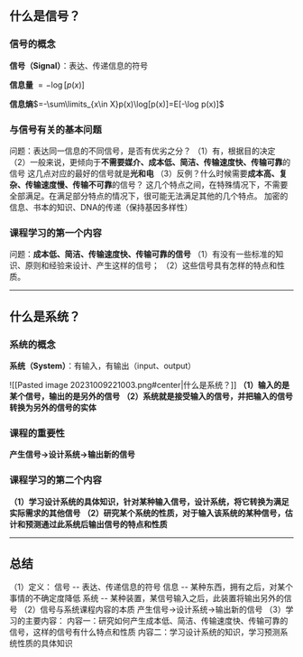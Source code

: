 ## 什么是信号？

### 信号的概念

**信号（Signal）**：表达、传递信息的符号

**信息量** $= -\log[p(x)]$

**信息熵**$=-\sum\limits_{x\in X}p(x)\log[p(x)]=E[-\log p(x)]$

### 与信号有关的基本问题

问题：表达同一信息的不同信号，是否有优劣之分？
（1）有，根据目的决定
（2）一般来说，更倾向于**不需要媒介、成本低、简洁、传输速度快、传输可靠**的信号
	这几点对应的最好的信号就是**光和电**
（3）反例？什么时候需要**成本高、复杂、传输速度慢、传输不可靠**的信号？
	这几个特点之间，在特殊情况下，不需要全部满足。在满足部分特点的情况下，很可能无法满足其他的几个特点。
	加密的信息、书本的知识、DNA的传递（保持基因多样性）

### 课程学习的第一个内容

问题：**成本低、简洁、传输速度快、传输可靠的信号**
（1）有没有一些标准的知识、原则和经验来设计、产生这样的信号；
（2）这些信号具有怎样的特点和性质。

---

## 什么是系统？

### 系统的概念

**系统（System）**：有输入，有输出（input、output）

![[Pasted image 20231009221003.png#center|什么是系统？]]
**（1）输入的是某个信号，输出的是另外的信号**
**（2）系统就是接受输入的信号，并把输入的信号转换为另外的信号的实体**

### 课程的重要性

**产生信号->设计系统->输出新的信号**

### 课程学习的第二个内容

**（1）学习设计系统的具体知识，针对某种输入信号，设计系统，将它转换为满足实际需求的其他信号**
**（2）研究某个系统的性质，对于输入该系统的某种信号，估计和预测通过此系统后输出信号的特点和性质**

---

## 总结

（1）定义：
	信号 -- 表达、传递信息的符号
	信息 -- 某种东西，拥有之后，对某个事情的不确定度降低
	系统 -- 某种装置，某信号输入之后，此装置将输出另外的信号
（2）信号与系统课程内容的本质
	产生信号->设计系统->输出新的信号
（3）学习的主要内容：
	内容一：研究如何产生成本低、简洁、传输速度快、传输可靠的信号，这样的信号有什么特点和性质
	内容二：学习设计系统的知识，学习预测系统性质的具体知识
